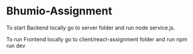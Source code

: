 # Bhumio-Assignment
To start Backend locally go to server folder and run node service.js.

To run Frontend locally go to  client/react-assignment folder and run npm run dev
